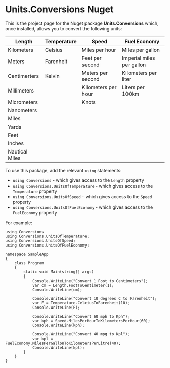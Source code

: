 # Units.Conversions Nuget
This is the project page for the Nuget package **Units.Conversions** which, once installed, allows you to convert the following units:

| Length      |  Temperature    | Speed               | Fuel Economy              |
| ----------- | --------------- | ------------------- | ------------------------- |
| Kilometers  | Celsius         | Miles per hour      | Miles per gallon          |
| Meters      | Farenheit       | Feet per second     | Imperial miles per gallon |
| Centimerters| Kelvin          | Meters per second   | Kilometers per liter      |
| Millimeters |                 | Kilometers per hour | Liters per 100km          |
| Micrometers |                 | Knots               |
| Nanometers  |
| Miles       |
| Yards       |
| Feet        |
| Inches      |
| Nautical Miles|

To use this package, add the relevant `using` statements:
* `using Conversions` - which gives access to the `Length` property
* `using Conversions.UnitsOfTemperature` - which gives access to the `Temperature` property
* `using Conversions.UnitsOfSpeed` - which gives access to the `Speed` property
* `using Conversions.UnitsOfFuelEconomy` - which gives access to the `FuelEconomy` property

For example:
```
using Conversions
using Conversions.UnitsOfTemperature;
using Conversions.UnitsOfSpeed;
using Conversions.UnitsOfFuelEconomy;

namespace SampleApp
{
    class Program
    {
        static void Main(string[] args)
        {
            Console.WriteLine("Convert 1 Foot to Centimeters");
            var cm = Length.FootToCentimeter(1);
            Console.WriteLine(cm);

            Console.WriteLine("Convert 10 degrees C to Farenheit");
            var F = Temperature.CelciusToFarenheit(10);
            Console.WriteLine(F);
            
            Console.WriteLine("Convert 60 mph to Kph");
            var kph = Speed.MilesPerHourToKilometersPerHour(60);
            Console.WriteLine(kph);
            
            Console.WriteLine("Convert 40 mpg to Kpl");
            var kpl = FuelEconomy.MilesPerGallonToKilometersPerLitre(40);
            Console.WriteLine(kpl);
        }
    }
}
```
